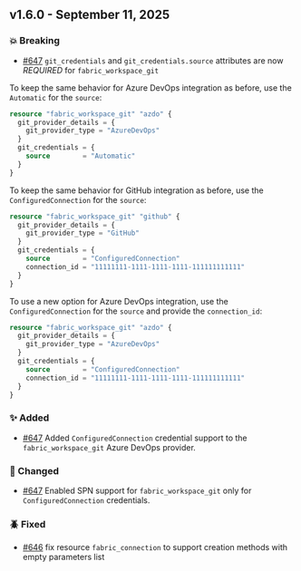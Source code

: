 ## v1.6.0 - September 11, 2025

### 💥 Breaking

* [#647](https://github.com/microsoft/terraform-provider-fabric/issues/647) `git_credentials` and `git_credentials.source` attributes are now *REQUIRED* for `fabric_workspace_git`

To keep the same behavior for Azure DevOps integration as before, use the `Automatic` for the `source`:

```terraform
resource "fabric_workspace_git" "azdo" {
  git_provider_details = {
    git_provider_type = "AzureDevOps"
  }
  git_credentials = {
    source        = "Automatic"
  }
}
```

To keep the same behavior for GitHub integration as before, use the `ConfiguredConnection` for the `source`:

```terraform
resource "fabric_workspace_git" "github" {
  git_provider_details = {
    git_provider_type = "GitHub"
  }
  git_credentials = {
    source        = "ConfiguredConnection"
    connection_id = "11111111-1111-1111-1111-111111111111"
  }
}
```

To use a new option for Azure DevOps integration, use the `ConfiguredConnection` for the `source` and provide the `connection_id`:

```terraform
resource "fabric_workspace_git" "azdo" {
  git_provider_details = {
    git_provider_type = "AzureDevOps"
  }
  git_credentials = {
    source        = "ConfiguredConnection"
    connection_id = "11111111-1111-1111-1111-111111111111"
  }
}
```

### ✨ Added

* [#647](https://github.com/microsoft/terraform-provider-fabric/issues/647) Added `ConfiguredConnection` credential support to the `fabric_workspace_git` Azure DevOps provider.

### 💫 Changed

* [#647](https://github.com/microsoft/terraform-provider-fabric/issues/647) Enabled SPN support for `fabric_workspace_git` only for `ConfiguredConnection` credentials.

### 🪲 Fixed

* [#646](https://github.com/microsoft/terraform-provider-fabric/issues/646) fix resource `fabric_connection` to support creation methods with empty parameters list
